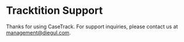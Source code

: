 <!DOCTYPE html>
<html lang="en">
<head>
  <meta charset="UTF-8" />
  <meta name="viewport" content="width=device-width, initial-scale=1.0"/>
  <title>Tracktition Support</title>
</head>
<body>
  <h1>Tracktition Support</h1>
  <p>Thanks for using CaseTrack. For support inquiries, please contact us at <a href="mailto:support@diegul.com">management@diegul.com</a>.</p>
</body>
</html>
